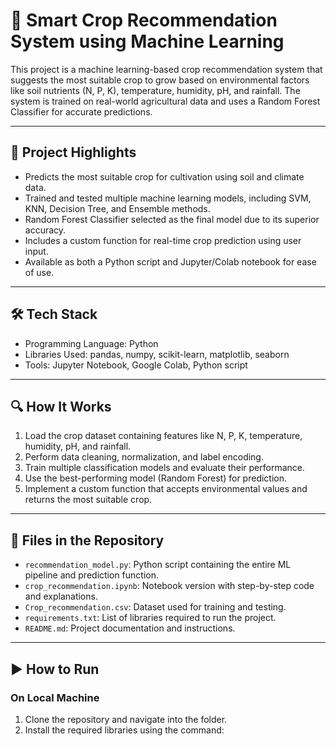 # 🌾 Smart Crop Recommendation System using Machine Learning

This project is a machine learning-based crop recommendation system that suggests the most suitable crop to grow based on environmental factors like soil nutrients (N, P, K), temperature, humidity, pH, and rainfall. The system is trained on real-world agricultural data and uses a Random Forest Classifier for accurate predictions.

---

## 📌 Project Highlights

- Predicts the most suitable crop for cultivation using soil and climate data.
- Trained and tested multiple machine learning models, including SVM, KNN, Decision Tree, and Ensemble methods.
- Random Forest Classifier selected as the final model due to its superior accuracy.
- Includes a custom function for real-time crop prediction using user input.
- Available as both a Python script and Jupyter/Colab notebook for ease of use.

---

## 🛠 Tech Stack

- Programming Language: Python
- Libraries Used: pandas, numpy, scikit-learn, matplotlib, seaborn
- Tools: Jupyter Notebook, Google Colab, Python script

---

## 🔍 How It Works

1. Load the crop dataset containing features like N, P, K, temperature, humidity, pH, and rainfall.
2. Perform data cleaning, normalization, and label encoding.
3. Train multiple classification models and evaluate their performance.
4. Use the best-performing model (Random Forest) for prediction.
5. Implement a custom function that accepts environmental values and returns the most suitable crop.

---

## 📂 Files in the Repository

- `recommendation_model.py`: Python script containing the entire ML pipeline and prediction function.
- `crop_recommendation.ipynb`: Notebook version with step-by-step code and explanations.
- `Crop_recommendation.csv`: Dataset used for training and testing.
- `requirements.txt`: List of libraries required to run the project.
- `README.md`: Project documentation and instructions.

---

## ▶️ How to Run

### On Local Machine

1. Clone the repository and navigate into the folder.
2. Install the required libraries using the command:

